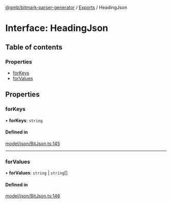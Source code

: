 [@gmb/bitmark-parser-generator](../API.md) / [Exports](../modules.md) / HeadingJson

# Interface: HeadingJson

## Table of contents

### Properties

- [forKeys](HeadingJson.md#forKeys)
- [forValues](HeadingJson.md#forValues)

## Properties

### forKeys

• **forKeys**: `string`

#### Defined in

[model/json/BitJson.ts:145](https://github.com/getMoreBrain/bitmark-parser-generator/blob/7c62fdc/src/model/json/BitJson.ts#L145)

___

### forValues

• **forValues**: `string` \| `string`[]

#### Defined in

[model/json/BitJson.ts:146](https://github.com/getMoreBrain/bitmark-parser-generator/blob/7c62fdc/src/model/json/BitJson.ts#L146)
